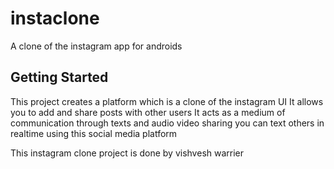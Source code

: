 # instaclone

A clone of the instagram app for androids 

## Getting Started
This project creates a platform which is a clone of the instagram UI 
It allows you to add and share posts with other users 
It acts as a medium of communication through texts and audio video sharing 
you can text others in realtime using this social media platform 


This instagram clone project is done by vishvesh warrier

